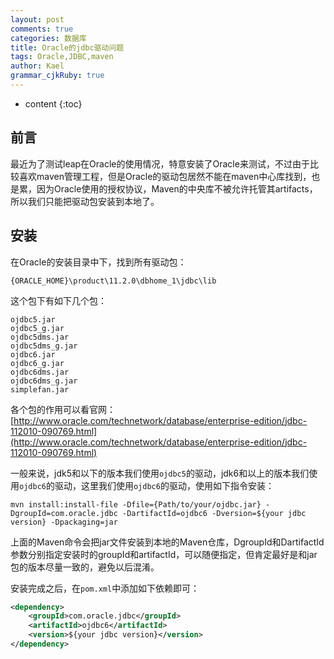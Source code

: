```yaml
---
layout: post
comments: true
categories: 数据库
title: Oracle的jdbc驱动问题
tags: Oracle,JDBC,maven
author: Kael
grammar_cjkRuby: true
---
```


* content
{:toc}

## 前言

最近为了测试leap在Oracle的使用情况，特意安装了Oracle来测试，不过由于比较喜欢maven管理工程，但是Oracle的驱动包居然不能在maven中心库找到，也是累，因为Oracle使用的授权协议，Maven的中央库不被允许托管其artifacts，所以我们只能把驱动包安装到本地了。

## 安装

在Oracle的安装目录中下，找到所有驱动包：

```
{ORACLE_HOME}\product\11.2.0\dbhome_1\jdbc\lib
```

这个包下有如下几个包：

```
ojdbc5.jar
ojdbc5_g.jar
ojdbc5dms.jar
ojdbc5dms_g.jar
ojdbc6.jar
ojdbc6_g.jar
ojdbc6dms.jar
ojdbc6dms_g.jar
simplefan.jar
```

各个包的作用可以看官网：[http://www.oracle.com/technetwork/database/enterprise-edition/jdbc-112010-090769.html](http://www.oracle.com/technetwork/database/enterprise-edition/jdbc-112010-090769.html)

一般来说，jdk5和以下的版本我们使用`ojdbc5`的驱动，jdk6和以上的版本我们使用`ojdbc6`的驱动，这里我们使用`ojdbc6`的驱动，使用如下指令安装：

```
mvn install:install-file -Dfile={Path/to/your/ojdbc.jar} -DgroupId=com.oracle.jdbc -DartifactId=ojdbc6 -Dversion=${your jdbc version} -Dpackaging=jar
```

上面的Maven命令会把jar文件安装到本地的Maven仓库，DgroupId和DartifactId参数分别指定安装时的groupId和artifactId，可以随便指定，但肯定最好是和jar包的版本尽量一致的，避免以后混淆。

安装完成之后，在`pom.xml`中添加如下依赖即可：

```xml
<dependency>
    <groupId>com.oracle.jdbc</groupId>
    <artifactId>ojdbc6</artifactId>
    <version>${your jdbc version}</version>
</dependency>
```
